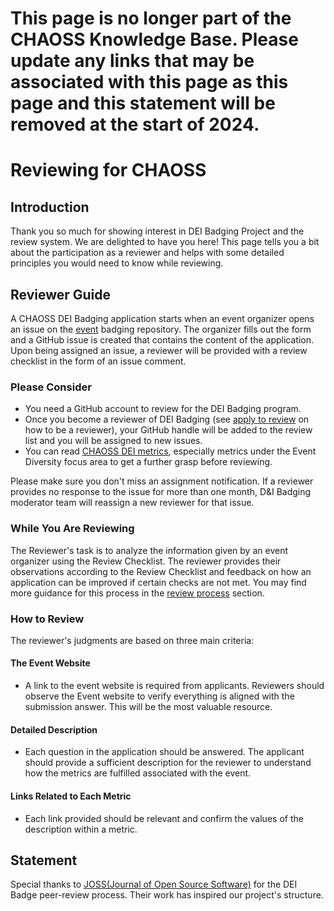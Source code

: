 # **This page is no longer part of the CHAOSS Knowledge Base. Please update any links that may be associated with this page as this page and this statement will be removed at the start of 2024.**

# Reviewing for CHAOSS

## Introduction

Thank you so much for showing interest in DEI Badging Project and the review system. We are delighted to have you here! This page tells you a bit about the participation as a reviewer and helps with some detailed principles you would need to know while reviewing.

## Reviewer Guide

A CHAOSS DEI Badging application starts when an event organizer opens an issue on the [event](https://github.com/badging/event-diversity-and-inclusion) badging repository. The organizer fills out the form and a GitHub issue is created that contains the content of the application. Upon being assigned an issue, a reviewer will be provided with a review checklist in the form of an issue comment.

### Please Consider

* You need a GitHub account to review for the DEI Badging program.
* Once you become a reviewer of DEI Badging \(see [apply to review](https://github.com/chaoss/community/blob/main/how-work-is-done/community-projects/dei-badging/event-badging/reviewing/apply-to-review.md) on how to be a reviewer\), your GitHub handle will be added to the review list and you will be assigned to new issues.
* You can read [CHAOSS DEI metrics](https://github.com/chaoss/wg-diversity-inclusion/), especially metrics under the Event Diversity focus area to get a further grasp before reviewing.

Please make sure you don't miss an assignment notification. If a reviewer provides no response to the issue for more than one month, D&I Badging moderator team will reassign a new reviewer for that issue.

### While You Are Reviewing

The Reviewer's task is to analyze the information given by an event organizer using the Review Checklist. The reviewer provides their observations according to the Review Checklist and feedback on how an application can be improved if certain checks are not met. You may find more guidance for this process in the [review process](https://github.com/chaoss/community/blob/main/how-work-is-done/community-projects/dei-badging/event-badging/reviewing/the-review-process.md) section.

### How to Review

The reviewer's judgments are based on three main criteria:

#### The Event Website

* A link to the event website is required from applicants. Reviewers should observe the Event website to verify everything is aligned with the submission answer. This will be the most valuable resource.

#### Detailed Description

* Each question in the application should be answered. The applicant should provide a sufficient description for the reviewer to understand how the metrics are fulfilled associated with the event. 

#### Links Related to Each Metric

* Each link provided should be relevant and confirm the values of the description within a metric.

## Statement

Special thanks to [JOSS\(Journal of Open Source Software\)](https://joss.theoj.org/) for the DEI Badge peer-review process. Their work has inspired our project's structure.



